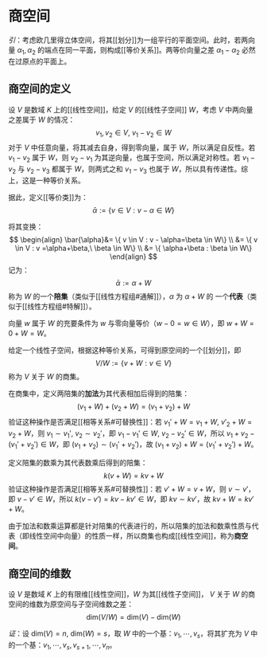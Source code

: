 # 商空间

*引*：考虑欧几里得立体空间，将其[[划分]]为一组平行的平面空间。此时，若两向量 $\alpha_1,\alpha_2$ 的端点在同一平面，则构成[[等价关系]]。两等价向量之差 $\alpha_1-\alpha_2$ 必然在过原点的平面上。

## 商空间的定义

设 $V$ 是数域 $K$ 上的[[线性空间]]，给定 $V$ 的[[线性子空间]] $W$，考虑 $V$ 中两向量之差属于 $W$ 的情况：
$$ v_1,v_2 \in V ,\ v_1-v_2 \in W $$
对于 $V$ 中任意向量，将其减去自身，得到零向量，属于 $W$，所以满足自反性。若 $v_1-v_2$ 属于 $W$，则 $v_2-v_1$ 为其逆向量，也属于空间，所以满足对称性。若 $v_1-v_2$ 与 $v_2-v_3$ 都属于 $W$，则两式之和 $v_1-v_3$ 也属于 $W$，所以具有传递性。综上，这是一种等价关系。

据此，定义[[等价类]]为：
$$ \bar{\alpha}:= \{ v \in V : v - \alpha \in W\} $$

将其变换：
$$ \begin{align}
 \bar{\alpha}&= \{ v \in V : v - \alpha=\beta \in W\}  \\
&= \{ v \in V : v =\alpha+\beta,\ \beta \in W\} \\
&= \{ \alpha+\beta : \beta \in W\}
\end{align} $$
记为：
$$ \bar{\alpha}:=\alpha+W $$
称为 $W$ 的⼀个**陪集**（类似于[[线性方程组#通解]]），$\alpha$ 为 $\alpha+W$ 的 ⼀个**代表**（类似于[[线性方程组#特解]]）。

向量 $w$ 属于 $W$ 的充要条件为 $w$ 与零向量等价（$w-0=w \in W$），即 $w+W=0+W=W$。

给定一个线性子空间，根据这种等价关系，可得到原空间的一个[[划分]]，即
$$ V / W := \{ v +W : v \in V\} $$
称为 $V$ 关于 $W$ 的商集。

在商集中，定义两陪集的**加法**为其代表相加后得到的陪集：
$$ (v_1+W)+(v_2+W)=(v_1+v_2)+W $$
验证这种操作是否满足[[相等关系#可替换性]]：若 $v_1'+W=v_1+W,\ v'_2+W=v_2+W$，则 $v_1 \sim v_1' ,\ v_2 \sim v_2'$，即 $v_1-v_1' \in W,\ v_2-v_2' \in W$，所以 $v_1+v_2-(v_1'+v_2') \in W$，即 $(v_1+v_2)  \sim (v_1'+v_2')$，故 $(v_1+v_2)+W = (v_1'+v_2')+W$。

定义陪集的数乘为其代表数乘后得到的陪集：
$$ k(v+W)=kv+W $$
验证这种操作是否满足[[相等关系#可替换性]]：若 $v'+W=v+W$，则 $v \sim v'$，即 $v-v' \in W$，所以 $k(v-v')=kv-kv' \in W$，即 $kv\sim kv'$，故 $kv+W = kv'+W$。

由于加法和数乘运算都是针对陪集的代表进行的，所以陪集的加法和数乘性质与代表（即线性空间中向量）的性质一样，所以商集也构成[[线性空间]]，称为**商空间**。

## 商空间的维数

设 $V$ 是数域 $K$ 上的有限维[[线性空间]]，$W$ 为其[[线性子空间]]， $V$ 关于 $W$ 的商空间的维数为原空间与子空间维数之差：
$$ \mathrm{dim}(V / W)=\mathrm{dim}(V)-\mathrm{dim}(W) $$

*证*：设 $\mathrm{dim}(V)=n,\ \mathrm{dim}(W)=s$，取 $W$ 中的一个基：$v_1,\cdots,v_s$，将其扩充为 $V$ 中的一个基：$v_1,\cdots,v_s,v_{s+1},\cdots,v_n$。